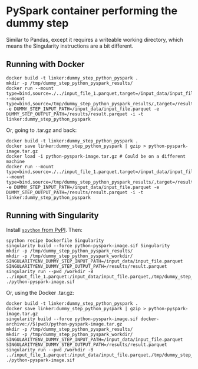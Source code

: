 # PySpark container performing the dummy step

Similar to Pandas, except it requires a writeable working directory, which means the Singularity instructions are a bit different.

## Running with Docker

```
docker build -t linker:dummy_step_python_pyspark .
mkdir -p /tmp/dummy_step_python_pyspark_results/
docker run --mount type=bind,source=./../input_file_1.parquet,target=/input_data/input_file.parquet --mount type=bind,source=/tmp/dummy_step_python_pyspark_results/,target=/results -e DUMMY_STEP_INPUT_PATH=/input_data/input_file.parquet -e DUMMY_STEP_OUTPUT_PATH=/results/result.parquet -i -t linker:dummy_step_python_pyspark
```

Or, going to .tar.gz and back:

```
docker build -t linker:dummy_step_python_pyspark .
docker save linker:dummy_step_python_pyspark | gzip > python-pyspark-image.tar.gz
docker load -i python-pyspark-image.tar.gz # Could be on a different machine
docker run --mount type=bind,source=./../input_file_1.parquet,target=/input_data/input_file.parquet --mount type=bind,source=/tmp/dummy_step_python_pyspark_results/,target=/results -e DUMMY_STEP_INPUT_PATH=/input_data/input_file.parquet -e DUMMY_STEP_OUTPUT_PATH=/results/result.parquet -i -t linker:dummy_step_python_pyspark
```

## Running with Singularity

Install [`spython` from PyPI](https://github.com/singularityhub/singularity-cli). Then:

```
spython recipe Dockerfile Singularity
singularity build --force python-pyspark-image.sif Singularity
mkdir -p /tmp/dummy_step_python_pyspark_results/
mkdir -p /tmp/dummy_step_python_pyspark_workdir/
SINGULARITYENV_DUMMY_STEP_INPUT_PATH=/input_data/input_file.parquet SINGULARITYENV_DUMMY_STEP_OUTPUT_PATH=/results/result.parquet singularity run --pwd /workdir -B ../input_file_1.parquet:/input_data/input_file.parquet,/tmp/dummy_step_python_pyspark_results/:/results,/tmp/dummy_step_python_pyspark_workdir/:/workdir ./python-pyspark-image.sif
```

Or, using the Docker .tar.gz:

```
docker build -t linker:dummy_step_python_pyspark .
docker save linker:dummy_step_python_pyspark | gzip > python-pyspark-image.tar.gz
singularity build --force python-pyspark-image.sif docker-archive://$(pwd)/python-pyspark-image.tar.gz
mkdir -p /tmp/dummy_step_python_pyspark_results/
mkdir -p /tmp/dummy_step_python_pyspark_workdir/
SINGULARITYENV_DUMMY_STEP_INPUT_PATH=/input_data/input_file.parquet SINGULARITYENV_DUMMY_STEP_OUTPUT_PATH=/results/result.parquet singularity run --pwd /workdir -B ../input_file_1.parquet:/input_data/input_file.parquet,/tmp/dummy_step_python_pyspark_results/:/results,/tmp/dummy_step_python_pyspark_workdir/:/workdir ./python-pyspark-image.sif
```